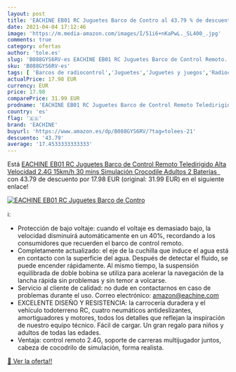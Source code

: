 ```yaml
---
layout: post
title: 'EACHINE EB01 RC Juguetes Barco de Contro al 43.79 % de descuento'
date: 2021-04-04 17:12:46
image: 'https://m.media-amazon.com/images/I/51i6+nKaPwL._SL400_.jpg'
comments: true
category: ofertas
author: 'tole.es'
slug: 'B088GYS6RV-es EACHINE EB01 RC Juguetes Barco de Control Remoto...'
sku: 'B088GYS6RV-es'
tags: [ 'Barcos de radiocontrol','Juguetes','Juguetes y juegos','Radiocontrol','Vehículos de juguete para niños','eachine','juguetes', ]
actualPrice: 17.98 EUR
currency: EUR
price: 17.98
comparePrice: 31.99 EUR
prodname: 'EACHINE EB01 RC Juguetes Barco de Control Remoto Teledirigido Alta Velocidad 2.4G 15km/h 30 mins Simulación Crocodile Adultos 2 Baterías  '
country: 'es'
flag: '🇪🇸'
brand: 'EACHINE'
buyurl: 'https://www.amazon.es/dp/B088GYS6RV/?tag=tolees-21'
descuento: '43.79'
average: '17.4533333333333'
---
```


Está [EACHINE EB01 RC Juguetes Barco de Control Remoto Teledirigido Alta Velocidad 2.4G 15km/h 30 mins Simulación Crocodile Adultos 2 Baterías  ](https://www.amazon.es/dp/B088GYS6RV/?tag=tolees-21) con 43.79 de descuento por 17.98 EUR (original: 31.99 EUR) en el siguiente enlace!

[![EACHINE EB01 RC Juguetes Barco de Contro](https://m.media-amazon.com/images/I/51i6+nKaPwL._SL400_.jpg)](https://www.amazon.es/dp/B088GYS6RV/?tag=tolees-21)

ℹ️:

- Protección de bajo voltaje: cuando el voltaje es demasiado bajo, la velocidad disminuirá automáticamente en un 40%, recordando a los consumidores que recuerden el barco de control remoto.
- Completamente actualizado: el eje de la cuchilla que induce el agua está en contacto con la superficie del agua. Después de detectar el fluido, se puede encender rápidamente. Al mismo tiempo, la suspensión equilibrada de doble bobina se utiliza para acelerar la navegación de la lancha rápida sin problemas y sin temor a volcarse.
- Servicio al cliente de calidad: no dude en contactarnos en caso de problemas durante el uso. Correo electrónico: amazon@eachine.com
- EXCELENTE DISEÑO Y RESISTENCIA: la carrocería duradera y el vehículo todoterreno RC, cuatro neumáticos antideslizantes, amortiguadores y motores, todos los detalles que reflejan la inspiración de nuestro equipo técnico. Fácil de cargar. Un gran regalo para niños y adultos de todas las edades.
- Ventaja: control remoto 2.4G, soporte de carreras multijugador juntos, cabeza de cocodrilo de simulación, forma realista.

[🛒 Ver la oferta!!](https://www.amazon.es/dp/B088GYS6RV/?tag=tolees-21)
